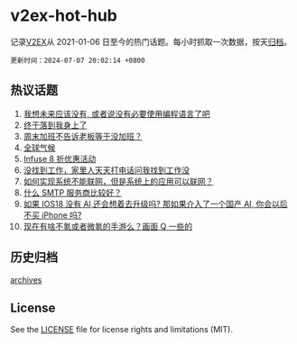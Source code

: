 # v2ex-hot-hub

 记录[V2EX](https://www.v2ex.com/)从 2021-01-06 日至今的热门话题。每小时抓取一次数据，按天[归档](archives)。

`更新时间：2024-07-07 20:02:14 +0800`

## 热议话题

1. [我想未来应该没有, 或者说没有必要使用编程语言了吧](https://www.v2ex.com/t/1055352)
1. [终于落到我身上了](https://www.v2ex.com/t/1055477)
1. [周末加班不告诉老板等于没加班？](https://www.v2ex.com/t/1055398)
1. [全球气候](https://www.v2ex.com/t/1055343)
1. [Infuse 8 折优惠活动](https://www.v2ex.com/t/1055441)
1. [没找到工作，家里人天天打电话问我找到工作没](https://www.v2ex.com/t/1055383)
1. [如何实现系统不能联网，但是系统上的应用可以联网？](https://www.v2ex.com/t/1055400)
1. [什么 SMTP 服务商比较好？](https://www.v2ex.com/t/1055387)
1. [如果 IOS18 没有 AI,还会想着去升级吗? 那如果介入了一个国产 AI, 你会以后不买 iPhone 吗?](https://www.v2ex.com/t/1055401)
1. [现在有啥不氪或者微氪的手游么？画面 Q 一些的](https://www.v2ex.com/t/1055416)

## 历史归档

[archives](archives)

## License

See the [LICENSE](LICENSE) file for license rights and limitations (MIT).
